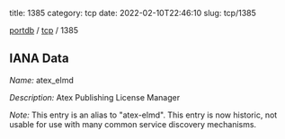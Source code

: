 title: 1385
category: tcp
date: 2022-02-10T22:46:10
slug: tcp/1385

[portdb](/) / [tcp](/category/tcp.html) / 1385


## IANA Data

_Name:_ atex_elmd

_Description:_ Atex Publishing License Manager

_Note:_ This entry is an alias to "atex-elmd".
This entry is now historic, not usable for use with many
common service discovery mechanisms.

